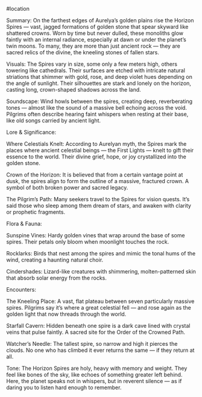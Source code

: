 #location 

Summary:
On the farthest edges of Aurelya’s golden plains rise the Horizon Spires — vast, jagged formations of golden stone that spear skyward like shattered crowns. Worn by time but never dulled, these monoliths glow faintly with an internal radiance, especially at dawn or under the planet’s twin moons. To many, they are more than just ancient rock — they are sacred relics of the divine, the kneeling stones of fallen stars.

Visuals:
The Spires vary in size, some only a few meters high, others towering like cathedrals. Their surfaces are etched with intricate natural striations that shimmer with gold, rose, and deep violet hues depending on the angle of sunlight. Their silhouettes are stark and lonely on the horizon, casting long, crown-shaped shadows across the land.

Soundscape:
Wind howls between the spires, creating deep, reverberating tones — almost like the sound of a massive bell echoing across the void. Pilgrims often describe hearing faint whispers when resting at their base, like old songs carried by ancient light.

Lore & Significance:

Where Celestials Knelt: According to Aurelyan myth, the Spires mark the places where ancient celestial beings — the First Lights — knelt to gift their essence to the world. Their divine grief, hope, or joy crystallized into the golden stone.

Crown of the Horizon: It is believed that from a certain vantage point at dusk, the spires align to form the outline of a massive, fractured crown. A symbol of both broken power and sacred legacy.

The Pilgrim’s Path: Many seekers travel to the Spires for vision quests. It’s said those who sleep among them dream of stars, and awaken with clarity or prophetic fragments.


Flora & Fauna:

Sunspine Vines: Hardy golden vines that wrap around the base of some spires. Their petals only bloom when moonlight touches the rock.

Rocklarks: Birds that nest among the spires and mimic the tonal hums of the wind, creating a haunting natural choir.

Cindershades: Lizard-like creatures with shimmering, molten-patterned skin that absorb solar energy from the rocks.


Encounters:

The Kneeling Place: A vast, flat plateau between seven particularly massive spires. Pilgrims say it’s where a great celestial fell — and rose again as the golden light that now threads through the world.

Starfall Cavern: Hidden beneath one spire is a dark cave lined with crystal veins that pulse faintly. A sacred site for the Order of the Crowned Path.

Watcher’s Needle: The tallest spire, so narrow and high it pierces the clouds. No one who has climbed it ever returns the same — if they return at all.


Tone:
The Horizon Spires are holy, heavy with memory and weight. They feel like bones of the sky, like echoes of something greater left behind. Here, the planet speaks not in whispers, but in reverent silence — as if daring you to listen hard enough to remember.
